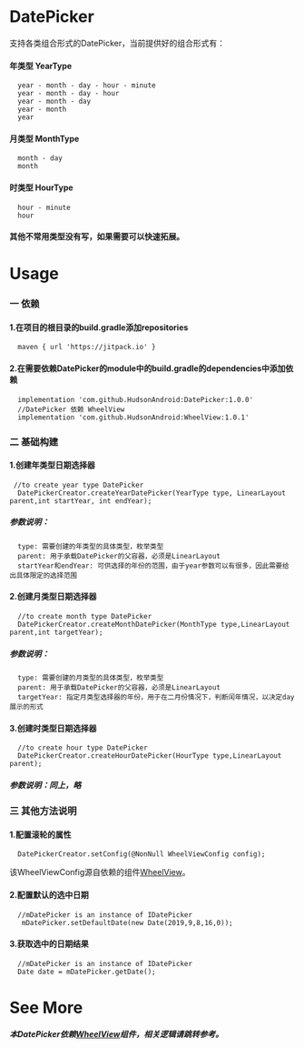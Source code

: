 # DatePicker
支持各类组合形式的DatePicker，当前提供好的组合形式有：

#### 年类型 YearType
      year - month - day - hour - minute
      year - month - day - hour
      year - month - day
      year - month
      year
#### 月类型 MonthType
      month - day
      month
#### 时类型 HourType
      hour - minute
      hour
#### 其他不常用类型没有写，如果需要可以快速拓展。

# Usage
### 一 依赖
#### 1.在项目的根目录的build.gradle添加repositories
      maven { url 'https://jitpack.io' }
#### 2.在需要依赖DatePicker的module中的build.gradle的dependencies中添加依赖
      implementation 'com.github.HudsonAndroid:DatePicker:1.0.0'
      //DatePicker 依赖 WheelView
      implementation 'com.github.HudsonAndroid:WheelView:1.0.1'
### 二 基础构建
#### 1.创建年类型日期选择器
     //to create year type DatePicker
      DatePickerCreator.createYearDatePicker(YearType type, LinearLayout parent,int startYear, int endYear);
##### 参数说明：
      type: 需要创建的年类型的具体类型，枚举类型
      parent: 用于承载DatePicker的父容器，必须是LinearLayout
      startYear和endYear: 可供选择的年份的范围，由于year参数可以有很多，因此需要给出具体限定的选择范围
#### 2.创建月类型日期选择器      
      //to create month type DatePicker
      DatePickerCreator.createMonthDatePicker(MonthType type,LinearLayout parent,int targetYear);
##### 参数说明：
      type: 需要创建的月类型的具体类型，枚举类型
      parent: 用于承载DatePicker的父容器，必须是LinearLayout
      targetYear: 指定月类型选择器的年份，用于在二月份情况下，判断闰年情况，以决定day展示的形式
#### 3.创建时类型日期选择器            
      //to create hour type DatePicker
      DatePickerCreator.createHourDatePicker(HourType type,LinearLayout parent);
##### 参数说明：同上，略
### 三 其他方法说明
#### 1.配置滚轮的属性
      DatePickerCreator.setConfig(@NonNull WheelViewConfig config);
 
 该WheelViewConfig源自依赖的组件<a href="https://github.com/HudsonAndroid/WheelView">WheelView<a/>。
      
#### 2.配置默认的选中日期
      //mDatePicker is an instance of IDatePicker
       mDatePicker.setDefaultDate(new Date(2019,9,8,16,0));
      
#### 3.获取选中的日期结果
      //mDatePicker is an instance of IDatePicker
      Date date = mDatePicker.getDate();
      
# See More
##### 本DatePicker依赖<a href="https://github.com/HudsonAndroid/WheelView">WheelView<a/>组件，相关逻辑请跳转参考。
